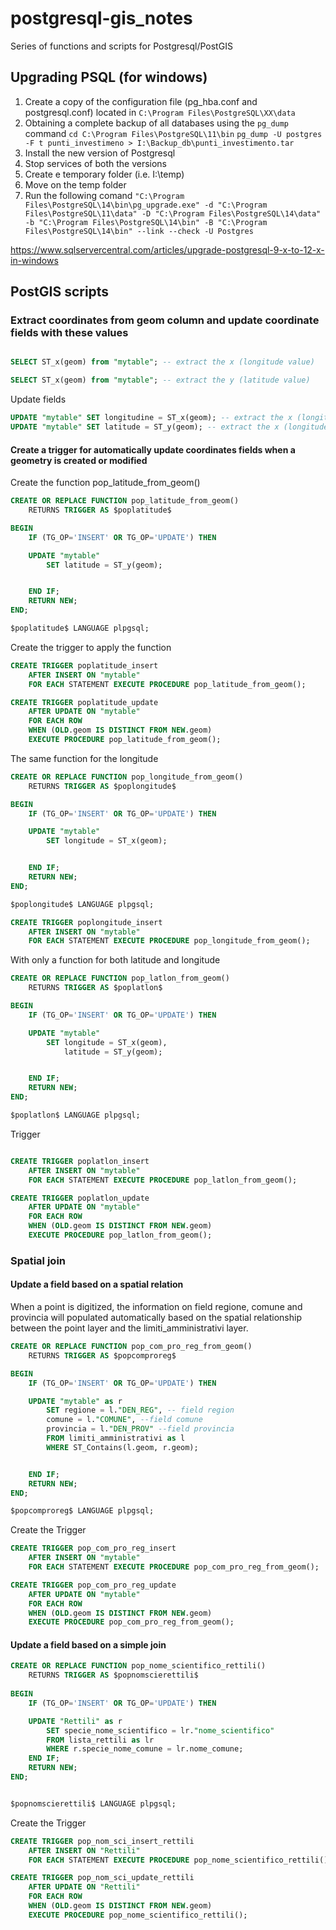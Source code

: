 # postgresql-gis_notes
Series of functions and scripts for Postgresql/PostGIS
## Upgrading PSQL (for windows)
1) Create a copy of the configuration file (pg_hba.conf and postgresql.conf) located in `C:\Program Files\PostgreSQL\XX\data`
2) Obtaining a complete backup of all databases using the `pg_dump` command
`cd C:\Program Files\PostgreSQL\11\bin`
`pg_dump -U postgres -F t punti_investimeno > I:\Backup_db\punti_investimento.tar`
3) Install the new version of Postgresql
4) Stop services of both the versions
5) Create e temporary folder (i.e. I:\temp)
6) Move on the temp folder
7) Run the following comand `"C:\Program Files\PostgreSQL\14\bin\pg_upgrade.exe" -d "C:\Program Files\PostgreSQL\11\data" -D "C:\Program Files\PostgreSQL\14\data" -b "C:\Program Files\PostgreSQL\14\bin" -B "C:\Program Files\PostgreSQL\14\bin" --link --check -U Postgres`

https://www.sqlservercentral.com/articles/upgrade-postgresql-9-x-to-12-x-in-windows

## PostGIS scripts
### Extract coordinates from geom column and update coordinate fields with these values

```sql

SELECT ST_x(geom) from "mytable"; -- extract the x (longitude value)

SELECT ST_x(geom) from "mytable"; -- extract the y (latitude value)
```
Update fields

```sql
UPDATE "mytable" SET longitudine = ST_x(geom); -- extract the x (longitude value)
UPDATE "mytable" SET latitude = ST_y(geom); -- extract the x (longitude value

```

#### Create a trigger for automatically update coordinates fields when a geometry is created or modified

Create the function pop_latitude_from_geom()
```sql
CREATE OR REPLACE FUNCTION pop_latitude_from_geom()
	RETURNS TRIGGER AS $poplatitude$

BEGIN
	IF (TG_OP='INSERT' OR TG_OP='UPDATE') THEN

	UPDATE "mytable"
		SET latitude = ST_y(geom);


	END IF;
	RETURN NEW;
END;

$poplatitude$ LANGUAGE plpgsql;
```

Create the trigger to apply the function

```sql
CREATE TRIGGER poplatitude_insert
	AFTER INSERT ON "mytable"
	FOR EACH STATEMENT EXECUTE PROCEDURE pop_latitude_from_geom();

CREATE TRIGGER poplatitude_update
	AFTER UPDATE ON "mytable"
	FOR EACH ROW
	WHEN (OLD.geom IS DISTINCT FROM NEW.geom)
	EXECUTE PROCEDURE pop_latitude_from_geom();
```

The same function for the longitude
```sql
CREATE OR REPLACE FUNCTION pop_longitude_from_geom()
	RETURNS TRIGGER AS $poplongitude$

BEGIN
	IF (TG_OP='INSERT' OR TG_OP='UPDATE') THEN

	UPDATE "mytable"
		SET longitude = ST_x(geom);


	END IF;
	RETURN NEW;
END;

$poplongitude$ LANGUAGE plpgsql;

CREATE TRIGGER poplongitude_insert
	AFTER INSERT ON "mytable"
	FOR EACH STATEMENT EXECUTE PROCEDURE pop_longitude_from_geom();

```


With only a function for both latitude and longitude

```sql
CREATE OR REPLACE FUNCTION pop_latlon_from_geom()
	RETURNS TRIGGER AS $poplatlon$

BEGIN
	IF (TG_OP='INSERT' OR TG_OP='UPDATE') THEN

	UPDATE "mytable"
		SET longitude = ST_x(geom),
			latitude = ST_y(geom);


	END IF;
	RETURN NEW;
END;

$poplatlon$ LANGUAGE plpgsql;
```

Trigger

```sql

CREATE TRIGGER poplatlon_insert
	AFTER INSERT ON "mytable"
	FOR EACH STATEMENT EXECUTE PROCEDURE pop_latlon_from_geom();

CREATE TRIGGER poplatlon_update
	AFTER UPDATE ON "mytable"
	FOR EACH ROW
	WHEN (OLD.geom IS DISTINCT FROM NEW.geom)
	EXECUTE PROCEDURE pop_latlon_from_geom();
```
### Spatial join
#### Update a field based on a spatial relation

When a point is digitized, the information on field regione, comune and provincia will populated automatically based on the spatial relationship between the point layer and the limiti_amministrativi layer.

```sql
CREATE OR REPLACE FUNCTION pop_com_pro_reg_from_geom()
	RETURNS TRIGGER AS $popcomproreg$

BEGIN
	IF (TG_OP='INSERT' OR TG_OP='UPDATE') THEN

	UPDATE "mytable" as r
		SET regione = l."DEN_REG", -- field region
		comune = l."COMUNE", --field comune
		provincia = l."DEN_PROV" --field provincia
		FROM limiti_amministrativi as l
		WHERE ST_Contains(l.geom, r.geom);


	END IF;
	RETURN NEW;
END;

$popcomproreg$ LANGUAGE plpgsql;
```
Create the Trigger
```sql
CREATE TRIGGER pop_com_pro_reg_insert
	AFTER INSERT ON "mytable"
	FOR EACH STATEMENT EXECUTE PROCEDURE pop_com_pro_reg_from_geom();

CREATE TRIGGER pop_com_pro_reg_update
	AFTER UPDATE ON "mytable"
	FOR EACH ROW
	WHEN (OLD.geom IS DISTINCT FROM NEW.geom)
	EXECUTE PROCEDURE pop_com_pro_reg_from_geom();
```

#### Update a field based on a simple join

```sql
CREATE OR REPLACE FUNCTION pop_nome_scientifico_rettili()
	RETURNS TRIGGER AS $popnomscierettili$
	
BEGIN
	IF (TG_OP='INSERT' OR TG_OP='UPDATE') THEN

	UPDATE "Rettili" as r
		SET specie_nome_scientifico = lr."nome_scientifico"
		FROM lista_rettili as lr
		WHERE r.specie_nome_comune = lr.nome_comune;
	END IF;
	RETURN NEW;
END;


$popnomscierettili$ LANGUAGE plpgsql;
```
Create the Trigger
```sql
CREATE TRIGGER pop_nom_sci_insert_rettili
	AFTER INSERT ON "Rettili"
	FOR EACH STATEMENT EXECUTE PROCEDURE pop_nome_scientifico_rettili();

CREATE TRIGGER pop_nom_sci_update_rettili
	AFTER UPDATE ON "Rettili"
	FOR EACH ROW
	WHEN (OLD.geom IS DISTINCT FROM NEW.geom)
	EXECUTE PROCEDURE pop_nome_scientifico_rettili();
```
